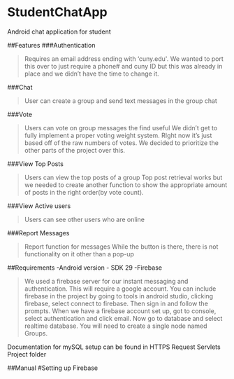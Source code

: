 # StudentChatApp
 Android chat application for student

##Features
###Authentication
>Requires an email address ending with ‘cuny.edu'.
>We wanted to port this over to just require a phone# and cuny ID but this was already in place and we didn’t have the time to change it.
 
###Chat
>User can create a group and send text messages in the group chat

###Vote
>Users can vote on group messages the find useful
>We didn’t get to fully implement a proper voting weight system. RIght now it’s just based off of the raw numbers of votes. We decided to prioritize the other parts of the project over this.

###View Top Posts
>Users can view the top posts of a group
>Top post retrieval works but we needed to create another function to show the appropriate amount of posts in the right order(by vote count).

###View Active users
>Users can see other users who are online

###Report Messages
>Report function for messages 
>While the button is there, there is not functionality on it other than a pop-up 

##Requirements
-Android version - SDK 29
-Firebase
>We used a firebase server for our instant messaging and authentication. This will require a google account. You can include firebase in the project by going to tools in android studio, clicking firebase, select connect to firebase. Then sign in and follow the prompts. When we have a firebase account set up, got to console, select authentication and click email. Now go to database and select realtime database. You will need to create a single node named Groups.

Documentation for mySQL setup can be found in HTTPS Request Servlets Project folder

##Manual 
#Setting up Firebase


